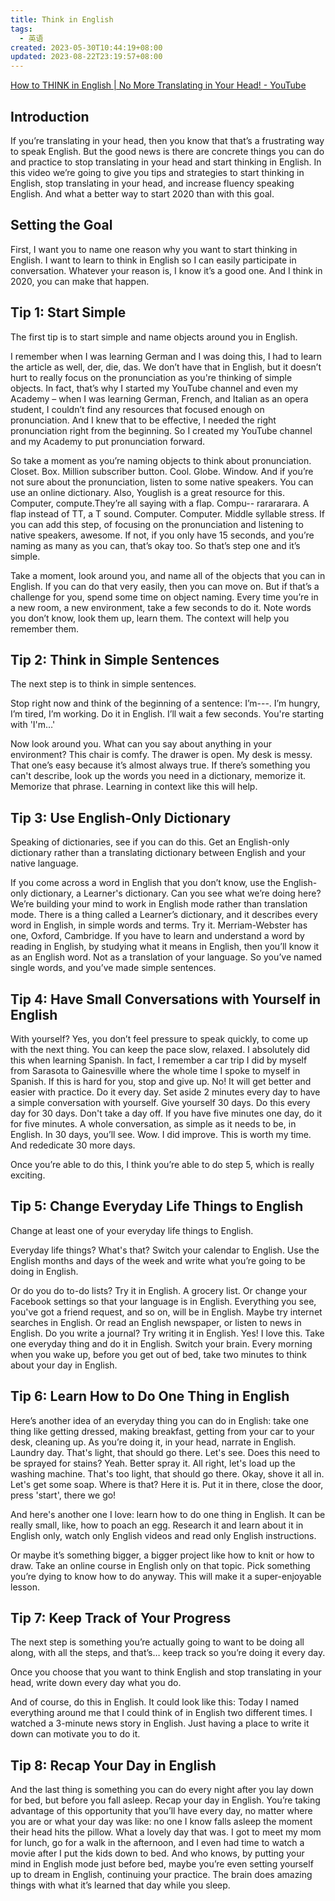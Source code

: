 ```yaml
---
title: Think in English
tags:
  - 英语
created: 2023-05-30T10:44:19+08:00
updated: 2023-08-22T23:19:57+08:00
---
```


[How to THINK in English | No More Translating in Your Head! - YouTube](https://www.youtube.com/watch?v=SJOnhWiJArM)

## Introduction

If you’re translating in your head, then you know that that’s a frustrating way to speak English. But the good news is there are concrete things you can do and practice to stop translating in your head and start thinking in English. In this video we’re going to give you tips and strategies to start thinking in English, stop translating in your head, and increase fluency speaking English. And what a better way to start 2020 than with this goal.

## Setting the Goal

First, I want you to name one reason why you want to start thinking in English. I want to learn to think in English so I can easily participate in conversation. Whatever your reason is, I know it’s a good one. And I think in 2020, you can make that happen.

## Tip 1: Start Simple

The first tip is to start simple and name objects around you in English.

I remember when I was learning German and I was doing this, I had to learn the article as well, der, die, das. We don’t have that in English, but it doesn’t hurt to really focus on the pronunciation as you're thinking of simple objects. In fact, that’s why I started my YouTube channel and even my Academy – when I was learning German, French, and Italian as an opera student, I couldn’t find any resources that focused enough on pronunciation. And I knew that to be effective, I needed the right pronunciation right from the beginning. So I created my YouTube channel and my Academy to put pronunciation forward.

So take a moment as you’re naming objects to think about pronunciation. Closet. Box. Million subscriber button. Cool. Globe. Window. And if you’re not sure about the pronunciation, listen to some native speakers. You can use an online dictionary. Also, Youglish is a great resource for this. Computer, compute.They’re all saying with a flap. Compu-- rarararara. A flap instead of TT, a T sound. Computer. Computer. Middle syllable stress. If you can add this step, of focusing on the pronunciation and listening to native speakers, awesome. If not, if you only have 15 seconds, and you’re naming as many as you can, that’s okay too. So that’s step one and it’s simple.

Take a moment, look around you, and name all of the objects that you can in English. If you can do that very easily, then you can move on. But if that’s a challenge for you, spend some time on object naming. Every time you’re in a new room, a new environment, take a few seconds to do it. Note words you don’t know, look them up, learn them. The context will help you remember them.

## Tip 2: Think in Simple Sentences

The next step is to think in simple sentences.

Stop right now and think of the beginning of a sentence: I’m---. I’m hungry, I’m tired, I’m working. Do it in English. I’ll wait a few seconds. You're starting with 'I'm…'

Now look around you. What can you say about anything in your environment? This chair is comfy. The drawer is open. My desk is messy. That one’s easy because it’s almost always true. If there’s something you can't describe, look up the words you need in a dictionary, memorize it. Memorize that phrase. Learning in context like this will help.

## Tip 3: Use English-Only Dictionary

Speaking of dictionaries, see if you can do this. Get an English-only dictionary rather than a translating dictionary between English and your native language.

If you come across a word in English that you don’t know, use the English-only dictionary, a Learner's dictionary. Can you see what we’re doing here? We’re building your mind to work in English mode rather than translation mode. There is a thing called a Learner’s dictionary, and it describes every word in English, in simple words and terms. Try it. Merriam-Webster has one, Oxford, Cambridge. If you have to learn and understand a word by reading in English, by studying what it means in English, then you’ll know it as an English word. Not as a translation of your language. So you’ve named single words, and you’ve made simple sentences.

## Tip 4: Have Small Conversations with Yourself in English

With yourself? Yes, you don’t feel pressure to speak quickly, to come up with the next thing. You can keep the pace slow, relaxed. I absolutely did this when learning Spanish. In fact, I remember a car trip I did by myself from Sarasota to Gainesville where the whole time I spoke to myself in Spanish. If this is hard for you, stop and give up. No! It will get better and easier with practice. Do it every day. Set aside 2 minutes every day to have a simple conversation with yourself. Give yourself 30 days. Do this every day for 30 days. Don't take a day off. If you have five minutes one day, do it for five minutes. A whole conversation, as simple as it needs to be, in English. In 30 days, you’ll see. Wow. I did improve. This is worth my time. And rededicate 30 more days.

Once you’re able to do this, I think you’re able to do step 5, which is really exciting.

## Tip 5: Change Everyday Life Things to English

Change at least one of your everyday life things to English.

Everyday life things? What's that? Switch your calendar to English. Use the English months and days of the week and write what you’re going to be doing in English.

Or do you do to-do lists? Try it in English. A grocery list. Or change your Facebook settings so that your language is in English. Everything you see, you've got a friend request, and so on, will be in English. Maybe try internet searches in English. Or read an English newspaper, or listen to news in English. Do you write a journal? Try writing it in English. Yes! I love this. Take one everyday thing and do it in English. Switch your brain. Every morning when you wake up, before you get out of bed, take two minutes to think about your day in English.

## Tip 6: Learn How to Do One Thing in English

Here’s another idea of an everyday thing you can do in English: take one thing like getting dressed, making breakfast, getting from your car to your desk, cleaning up. As you’re doing it, in your head, narrate in English. Laundry day. That's light, that should go there. Let's see. Does this need to be sprayed for stains? Yeah. Better spray it. All right, let's load up the washing machine. That's too light, that should go there. Okay, shove it all in. Let's get some soap. Where is that? Here it is. Put it in there, close the door, press 'start', there we go!

And here's another one I love: learn how to do one thing in English. It can be really small, like, how to poach an egg. Research it and learn about it in English only, watch only English videos and read only English instructions.

Or maybe it’s something bigger, a bigger project like how to knit or how to draw. Take an online course in English only on that topic. Pick something you’re dying to know how to do anyway. This will make it a super-enjoyable lesson.

## Tip 7: Keep Track of Your Progress

The next step is something you’re actually going to want to be doing all along, with all the steps, and that’s… keep track so you’re doing it every day.

Once you choose that you want to think English and stop translating in your head, write down every day what you do.

And of course, do this in English. It could look like this: Today I named everything around me that I could think of in English two different times. I watched a 3-minute news story in English. Just having a place to write it down can motivate you to do it.

## Tip 8: Recap Your Day in English

And the last thing is something you can do every night after you lay down for bed, but before you fall asleep. Recap your day in English. You’re taking advantage of this opportunity that you’ll have every day, no matter where you are or what your day was like: no one I know falls asleep the moment their head hits the pillow. What a lovely day that was. I got to meet my mom for lunch, go for a walk in the afternoon, and I even had time to watch a movie after I put the kids down to bed. And who knows, by putting your mind in English mode just before bed, maybe you’re even setting yourself up to dream in English, continuing your practice. The brain does amazing things with what it’s learned that day while you sleep.
